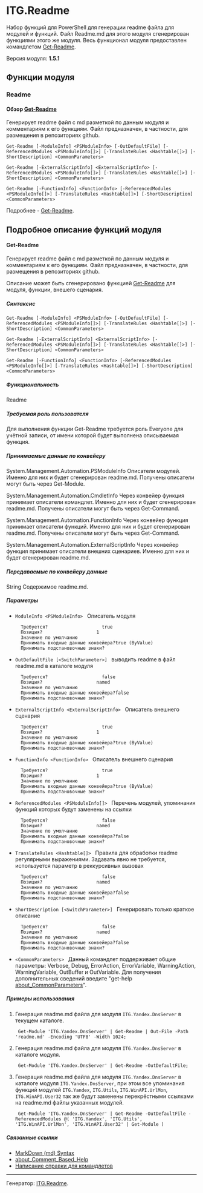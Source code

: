 ﻿ITG.Readme
==========

Набор функций для PowerShell для генерации readme файла для модулей и функций.
Файл Readme.md для этого модуля сгенерирован функциями этого же модуля.
Весь функционал модуля предоставлен командлетом [Get-Readme][].

Версия модуля: **1.5.1**

Функции модуля
--------------

[Get-Readme]: <#Get-Readme>

### Readme

#### Обзор [Get-Readme][]

Генерирует readme файл с md разметкой по данным модуля и комментариям к его функциям. 
Файл предназначен, в частности, для размещения в репозиториях github.

	Get-Readme [-ModuleInfo] <PSModuleInfo> [-OutDefaultFile] [-ReferencedModules <PSModuleInfo[]>] [-TranslateRules <Hashtable[]>] [-ShortDescription] <CommonParameters>

	Get-Readme [-ExternalScriptInfo] <ExternalScriptInfo> [-ReferencedModules <PSModuleInfo[]>] [-TranslateRules <Hashtable[]>] [-ShortDescription] <CommonParameters>

	Get-Readme [-FunctionInfo] <FunctionInfo> [-ReferencedModules <PSModuleInfo[]>] [-TranslateRules <Hashtable[]>] [-ShortDescription] <CommonParameters>

Подробнее - [Get-Readme][].

Подробное описание функций модуля
---------------------------------

#### Get-Readme

Генерирует readme файл с md разметкой по данным модуля и комментариям к его функциям.
Файл предназначен, в частности, для размещения в репозиториях github.

Описание может быть сгенерировано функцией [Get-Readme][] для модуля, функции, внешего сценария.

##### Синтаксис

	Get-Readme [-ModuleInfo] <PSModuleInfo> [-OutDefaultFile] [-ReferencedModules <PSModuleInfo[]>] [-TranslateRules <Hashtable[]>] [-ShortDescription] <CommonParameters>

	Get-Readme [-ExternalScriptInfo] <ExternalScriptInfo> [-ReferencedModules <PSModuleInfo[]>] [-TranslateRules <Hashtable[]>] [-ShortDescription] <CommonParameters>

	Get-Readme [-FunctionInfo] <FunctionInfo> [-ReferencedModules <PSModuleInfo[]>] [-TranslateRules <Hashtable[]>] [-ShortDescription] <CommonParameters>

##### Функциональность

Readme

##### Требуемая роль пользователя

Для выполнения функции Get-Readme требуется роль Everyone для учётной записи,
от имени которой будет выполнена описываемая функция.

##### Принимаемые данные по конвейеру

System.Management.Automation.PSModuleInfo
Описатели модулей. Именно для них и будет сгенерирован readme.md.
Получены описатели могут быть через Get-Module.

System.Management.Automation.CmdletInfo
Через конвейер функция принимает описатели командлет. Именно для них и будет сгенерирован readme.md.
Получены описатели могут быть через Get-Command.

System.Management.Automation.FunctionInfo
Через конвейер функция принимает описатели функций. Именно для них и будет сгенерирован readme.md.
Получены описатели могут быть через Get-Command.

System.Management.Automation.ExternalScriptInfo
Через конвейер функция принимает описатели внешних сценариев. Именно для них и будет сгенерирован readme.md.

##### Передаваемые по конвейеру данные

String
Содержимое readme.md.

##### Параметры

- `ModuleInfo <PSModuleInfo>`
        Описатель модуля

        Требуется?                    true
        Позиция?                    1
        Значение по умолчанию
        Принимать входные данные конвейера?true (ByValue)
        Принимать подстановочные знаки?

- `OutDefaultFile [<SwitchParameter>]`
        выводить readme в файл readme.md в каталоге модуля

        Требуется?                    false
        Позиция?                    named
        Значение по умолчанию
        Принимать входные данные конвейера?false
        Принимать подстановочные знаки?

- `ExternalScriptInfo <ExternalScriptInfo>`
        Описатель внешнего сценария

        Требуется?                    true
        Позиция?                    1
        Значение по умолчанию
        Принимать входные данные конвейера?true (ByValue)
        Принимать подстановочные знаки?

- `FunctionInfo <FunctionInfo>`
        Описатель внешнего сценария

        Требуется?                    true
        Позиция?                    1
        Значение по умолчанию
        Принимать входные данные конвейера?true (ByValue)
        Принимать подстановочные знаки?

- `ReferencedModules <PSModuleInfo[]>`
        Перечень модулей, упоминания функций которых будут заменены на ссылки

        Требуется?                    false
        Позиция?                    named
        Значение по умолчанию
        Принимать входные данные конвейера?false
        Принимать подстановочные знаки?

- `TranslateRules <Hashtable[]>`
        Правила для обработки readme регулярными выражениями. Задавать явно не требуется,
        используется параметр в реккурсивных вызовах

        Требуется?                    false
        Позиция?                    named
        Значение по умолчанию
        Принимать входные данные конвейера?false
        Принимать подстановочные знаки?

- `ShortDescription [<SwitchParameter>]`
        Генерировать только краткое описание

        Требуется?                    false
        Позиция?                    named
        Значение по умолчанию
        Принимать входные данные конвейера?false
        Принимать подстановочные знаки?

- `<CommonParameters>`
        Данный командлет поддерживает общие параметры: Verbose, Debug,
        ErrorAction, ErrorVariable, WarningAction, WarningVariable,
        OutBuffer и OutVariable. Для получения дополнительных сведений введите
        "get-help [about_CommonParameters](http://go.microsoft.com/fwlink/?LinkID=113216 "Описание параметров, которые могут использоваться с любым командлетом....")".



##### Примеры использования

1. Генерация readme.md файла для модуля `ITG.Yandex.DnsServer`
в текущем каталоге.

		Get-Module 'ITG.Yandex.DnsServer' | Get-Readme | Out-File -Path 'readme.md' -Encoding 'UTF8' -Width 1024;

2. Генерация readme.md файла для модуля `ITG.Yandex.DnsServer`
в каталоге модуля.

		Get-Module 'ITG.Yandex.DnsServer' | Get-Readme -OutDefaultFile;

3. Генерация readme.md файла для модуля `ITG.Yandex.DnsServer`
в каталоге модуля `ITG.Yandex.DnsServer`, при этом все упоминания
функций модулей `ITG.Yandex`, `ITG.Utils`, `ITG.WinAPI.UrlMon`,
`ITG.WinAPI.User32`	так же будут заменены перекрёстными ссылками
на readme.md файлы указанных модулей.

		Get-Module 'ITG.Yandex.DnsServer' | Get-Readme -OutDefaultFile -ReferencedModules @( 'ITG.Yandex', 'ITG.Utils', 'ITG.WinAPI.UrlMon', 'ITG.WinAPI.User32' | Get-Module )

##### Связанные ссылки

- [MarkDown (md) Syntax](http://daringfireball.net/projects/markdown/syntax)
- [about_Comment_Based_Help](http://go.microsoft.com/fwlink/?LinkID=144309 "Описание написания разделов справки на основе комментариев для...")
- [Написание справки для командлетов](http://go.microsoft.com/fwlink/?LinkID=123415)

---------------------------------------

Генератор: [ITG.Readme](http://github.com/IT-Service/ITG.Readme "Модуль PowerShell для генерации readme для модулей PowerShell").

